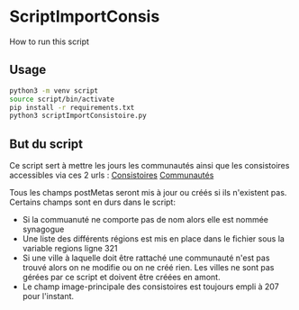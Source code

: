 # ScriptImportConsis

How to run this script

## Usage

```bash
python3 -m venv script
source script/bin/activate
pip install -r requirements.txt
python3 scriptImportConsistoire.py
```

## But du script

Ce script sert à mettre les jours les communautés ainsi que les consistoires accessibles via ces 2 urls :
[Consistoires](http://www.consistoire.org/getJson?f=_consistoire)
[Communautés](http://www.consistoire.org/getJson?f=_communaute)

Tous les champs postMetas seront mis à jour ou créés si ils n'existent pas. Certains champs sont en durs dans le script:

* Si la commuanuté ne comporte pas de nom alors elle est nommée synagogue
* Une liste des différents régions est mis en place dans le fichier sous la variable regions ligne 321
* Si une ville à laquelle doit être rattaché une communauté n'est pas trouvé alors on ne modifie ou on ne créé rien. Les villes ne sont pas gérées par ce script et doivent être créées en amont.
* Le champ image-principale des consistoires est toujours empli à 207 pour l'instant.
